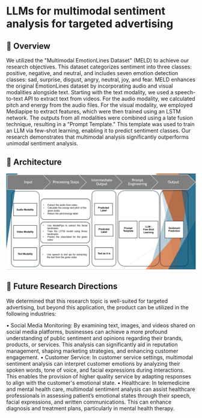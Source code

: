 # LLMs for multimodal sentiment analysis for targeted advertising

## 🚀 Overview  
We utilized the "Multimodal EmotionLines Dataset" (MELD) to achieve our research objectives. This dataset categorizes sentiment into three classes: positive, negative, and neutral, and includes seven emotion detection classes: sad, surprise, disgust, angry, neutral,  joy, and fear. MELD enhances the original EmotionLines dataset by incorporating audio and visual modalities alongside text. Starting with the text modality, we used a speech-to-text API to extract text from videos. For the audio modality, we calculated pitch and energy from the audio files. For the visual modality, we employed Mediapipe to extract features, which were then trained using an LSTM network. The outputs from all modalities were combined using a late fusion technique, resulting in a "Prompt Template." This template was used to train an LLM via few-shot learning, enabling it to predict sentiment classes. Our research demonstrates 
that multimodal analysis significantly outperforms unimodal sentiment analysis.

## 🚀 Architecture
![alt text](image.png)  

## 🚀 Future Research Directions   
We determined that this research topic is well-suited for targeted advertising, but beyond this application, the product can be utilized in the following industries:

• Social Media Monitoring: By examining text, images, and videos shared on social media platforms, businesses can achieve a more profound understanding of public sentiment and opinions regarding their brands, products, or services. This analysis can 
significantly aid in reputation management, shaping marketing strategies, and  enhancing customer engagement. 
• Customer Service: In customer service settings, multimodal sentiment analysis can interpret customer emotions by analyzing their spoken words, tone of voice, and facial expressions during interactions. This enables the provision of higher quality service by 
adapting responses to align with the customer's emotional state. 
• Healthcare: In telemedicine and mental health care, multimodal sentiment analysis can assist healthcare professionals in assessing patient’s emotional states through their speech, facial expressions, and written communications. This can enhance diagnosis and treatment plans, particularly in mental health therapy.